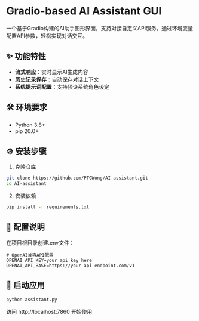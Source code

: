 # Gradio-based AI Assistant GUI

一个基于Gradio构建的AI助手图形界面，支持对接自定义API服务。通过环境变量配置API参数，轻松实现对话交互。

## ✨ 功能特性
- **流式响应**：实时显示AI生成内容
- **历史记录保存**：自动保存对话上下文
- **系统提示词配置**：支持预设系统角色设定

## 🛠️ 环境要求
- Python 3.8+
- pip 20.0+

## ⚙️ 安装步骤

1. 克隆仓库
```bash
git clone https://github.com/PTGWong/AI-assistant.git
cd AI-assistant
```

2. 安装依赖
```bash
pip install -r requirements.txt
```

## 🔑 配置说明

在项目根目录创建.env文件：

```env
# OpenAI兼容API配置
OPENAI_API_KEY=your_api_key_here
OPENAI_API_BASE=https://your-api-endpoint.com/v1
```
## 🚀 启动应用

```bash
python assistant.py
```
访问 http://localhost:7860 开始使用
